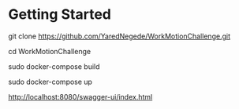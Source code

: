 # Getting Started

  git clone https://github.com/YaredNegede/WorkMotionChallenge.git
  
  cd WorkMotionChallenge
  
  sudo docker-compose  build
  
  sudo docker-compose  up

[http://localhost:8080/swagger-ui/index.html](http://localhost:8080/swagger-ui/index.html)
